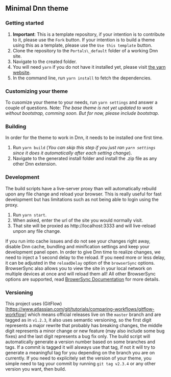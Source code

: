 ## Minimal Dnn theme

### Getting started
1. **Important**: This is a template repository, if your intention is to contribute to it, please use the `Fork` button. If your intention is to build a theme using this as a template, please use the `Use this template` button.
2. Clone the repository to the `Portals\_default` folder of a working Dnn site.
3. Navigate to the created folder.
4. You will need `yarn` if you do not have it installed yet, please visit [the yarn website](https://yarnpkg.com/lang/en/).
5. In the command line, run `yarn install` to fetch the dependencies.

### Customizing your theme
To cusomize your theme to your needs, run `yarn settings` and answer a couple of questions.
Note: *The base theme is not yet updated to work without bootstrap, comming soon. But for now, please include bootstrap.*

### Building
In order for the theme to work in Dnn, it needs to be installed one first time.

1. Run `yarn build` (*You can skip this step if you just ran `yarn settings` since it does it automatically after each setting change*).
2. Navigate to the generated install folder and install the .zip file as any other Dnn extension.

### Development
The build scripts have a live-server proxy than will automatically rebuild upon any file change and reload your browser. This is really useful for fast development but has limitations such as not being able to login using the proxy.

1. Run `yarn start`.
2. When asked, enter the url of the site you would normally visit.
3. That site will be proxied as http://localhost:3333 and will live-reload unpon any file change.

If you run into cache issues and do not see your changes right away, disable Dnn cache, bundling and minification settings and keep your development panel open. In order to give Dnn time to realize changes, we need to inject a 1 second delay to the reload. If you need more or less delay, it can be adjusted in the `reloadDelay` option of the `browserSync` options. BrowserSync also allows you to view the site in your local network on multiple devices at once and will reload them all! All other BrowserSync options are supported, read [BrowerSync Documentation](https://www.browsersync.io/docs/options) for more details.

### Versioning
This project uses (GitFlow)[https://www.atlassian.com/git/tutorials/comparing-workflows/gitflow-workflow] which means official releases live on the `master` branch and are tagged as in `v1.2.3`, it also uses semantic versioning, so the first digit represents a major rewrite that probably has breaking changes, the middle digit represents a minor change or new feature (may also include some bug fixes) and the last digit represents a bug fix only. The build script will automatically generate a version number based on some branches and tags. If a commit is tagged it will alsways use that tag, if not it will try to generate a meaningful tag for you depending on the branch you are on currently. If you need to explicitely set the version of your theme, you simple need to tag your commit by running `git tag v2.3.4` or any other version you want, then build.